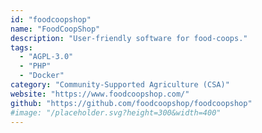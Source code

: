 ```yaml
---
id: "foodcoopshop"
name: "FoodCoopShop"
description: "User-friendly software for food-coops."
tags:
  - "AGPL-3.0"
  - "PHP"
  - "Docker"
category: "Community-Supported Agriculture (CSA)"
website: "https://www.foodcoopshop.com/"
github: "https://github.com/foodcoopshop/foodcoopshop"
#image: "/placeholder.svg?height=300&width=400"
---
```


